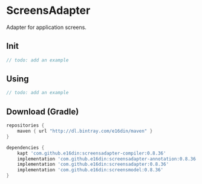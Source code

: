 # ScreensAdapter
Adapter for application screens.

## Init
```java
// todo: add an example
```

## Using

```kotlin
// todo: add an example
```

## Download (Gradle)

```groovy
repositories {
    maven { url "http://dl.bintray.com/e16din/maven" }
}

dependencies {
    kapt 'com.github.e16din:screensadapter-compiler:0.8.36'
    implementation 'com.github.e16din:screensadapter-annotation:0.8.36'
    implementation 'com.github.e16din:screensadapter:0.8.36'
    implementation 'com.github.e16din:screensmodel:0.8.36'
}
```
